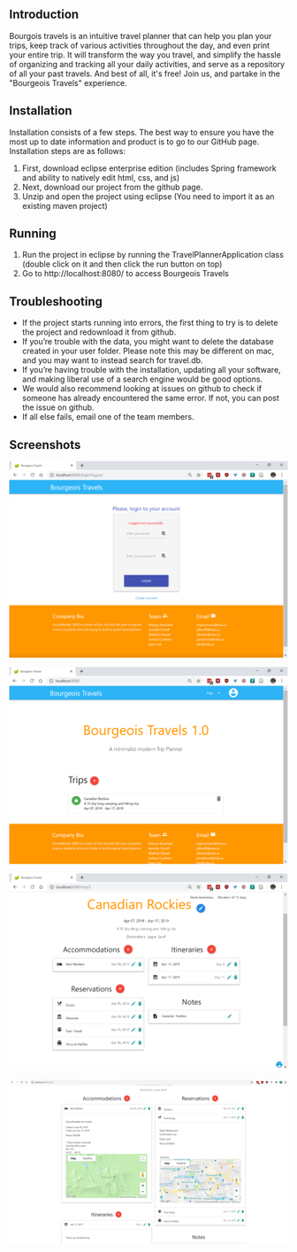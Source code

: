 ## Introduction
Bourgois travels is an intuitive travel planner that can help you plan your trips, keep track of various activities throughout the day, and even print your entire trip. It will transform the way you travel, and simplify the hassle of organizing and tracking all your daily activities, and serve as a repository of all your past travels. And best of all, it's free! Join us, and partake in the "Bourgeois Travels" experience.

## Installation
Installation consists of a few steps. The best way to ensure you have the most up to date information and product is to go to our GitHub page. Installation steps are as follows:

1. First, download eclipse enterprise edition (includes Spring framework and ability to natively edit html, css, and js)
2. Next, download our project from the github page. 
3. Unzip and open the project using eclipse (You need to import it as an existing maven project) 

## Running

1. Run the project in eclipse by running the TravelPlannerApplication class (double click on it and then click the run button on top)
2. Go to http://localhost:8080/ to access Bourgeois Travels

## Troubleshooting
* If the project starts running into errors, the first thing to try is to delete the project and redownload it from github.
* If you’re trouble with the data, you might want to delete the database created in your user folder. Please note this may be different on mac, and you may want to instead search for travel.db.
* If you’re having trouble with the installation, updating all your software, and making liberal use of a search engine would be good options.
* We would also recommend looking at issues on github to check if someone has already encountered the same error. If not, you can post the issue on github. 
* If all else fails, email one of the team members.  

## Screenshots

![Login Page](/images/login.png)

![Main Page](/images/welcome.png)

![Trip Page](/images/tripPage.png)

![Trip Page Expanded](/images/tripPageExpanded.png)

